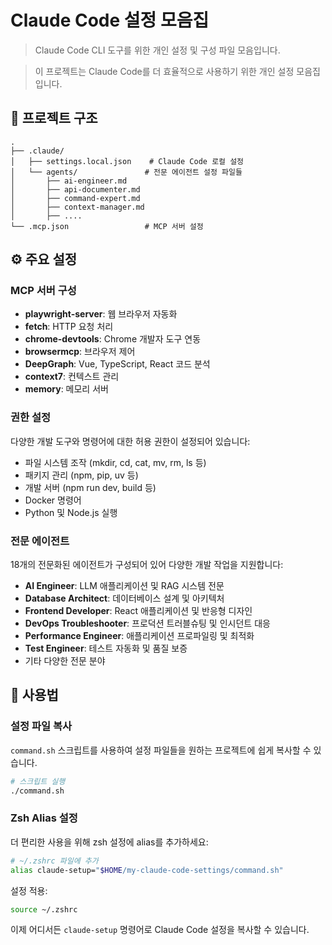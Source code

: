 # Claude Code 설정 모음집

> Claude Code CLI 도구를 위한 개인 설정 및 구성 파일 모음입니다.

> 이 프로젝트는 Claude Code를 더 효율적으로 사용하기 위한 개인 설정 모음집입니다.

## 📁 프로젝트 구조

```
.
├── .claude/
│   ├── settings.local.json    # Claude Code 로컬 설정
│   └── agents/               # 전문 에이전트 설정 파일들
│       ├── ai-engineer.md
│       ├── api-documenter.md
│       ├── command-expert.md
│       ├── context-manager.md
│       ├── ....
└── .mcp.json                 # MCP 서버 설정
```

## ⚙️ 주요 설정

### MCP 서버 구성
- **playwright-server**: 웹 브라우저 자동화
- **fetch**: HTTP 요청 처리
- **chrome-devtools**: Chrome 개발자 도구 연동
- **browsermcp**: 브라우저 제어
- **DeepGraph**: Vue, TypeScript, React 코드 분석
- **context7**: 컨텍스트 관리
- **memory**: 메모리 서버

### 권한 설정
다양한 개발 도구와 명령어에 대한 허용 권한이 설정되어 있습니다:
- 파일 시스템 조작 (mkdir, cd, cat, mv, rm, ls 등)
- 패키지 관리 (npm, pip, uv 등)
- 개발 서버 (npm run dev, build 등)
- Docker 명령어
- Python 및 Node.js 실행

### 전문 에이전트
18개의 전문화된 에이전트가 구성되어 있어 다양한 개발 작업을 지원합니다:
- **AI Engineer**: LLM 애플리케이션 및 RAG 시스템 전문
- **Database Architect**: 데이터베이스 설계 및 아키텍처
- **Frontend Developer**: React 애플리케이션 및 반응형 디자인
- **DevOps Troubleshooter**: 프로덕션 트러블슈팅 및 인시던트 대응
- **Performance Engineer**: 애플리케이션 프로파일링 및 최적화
- **Test Engineer**: 테스트 자동화 및 품질 보증
- 기타 다양한 전문 분야

## 🚀 사용법

### 설정 파일 복사

`command.sh` 스크립트를 사용하여 설정 파일들을 원하는 프로젝트에 쉽게 복사할 수 있습니다.

```bash
# 스크립트 실행
./command.sh
```

### Zsh Alias 설정

더 편리한 사용을 위해 zsh 설정에 alias를 추가하세요:

```bash
# ~/.zshrc 파일에 추가
alias claude-setup="$HOME/my-claude-code-settings/command.sh"
```

설정 적용:
```bash
source ~/.zshrc
```

이제 어디서든 `claude-setup` 명령어로 Claude Code 설정을 복사할 수 있습니다.

